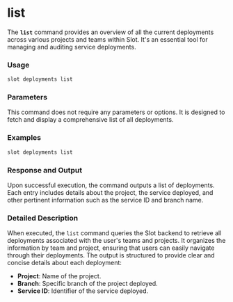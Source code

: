 # list

The **`list`** command provides an overview of all the current deployments across various projects and teams within Slot. It's an essential tool for managing and auditing service deployments.

### Usage

```sh
slot deployments list
```

### Parameters

This command does not require any parameters or options. It is designed to fetch and display a comprehensive list of all deployments.

### Examples

```sh
slot deployments list
```

### Response and Output

Upon successful execution, the command outputs a list of deployments. Each entry includes details about the project, the service deployed, and other pertinent information such as the service ID and branch name.

### Detailed Description

When executed, the `list` command queries the Slot backend to retrieve all deployments associated with the user's teams and projects. It organizes the information by team and project, ensuring that users can easily navigate through their deployments. The output is structured to provide clear and concise details about each deployment:

- **Project**: Name of the project.
- **Branch**: Specific branch of the project deployed.
- **Service ID**: Identifier of the service deployed.